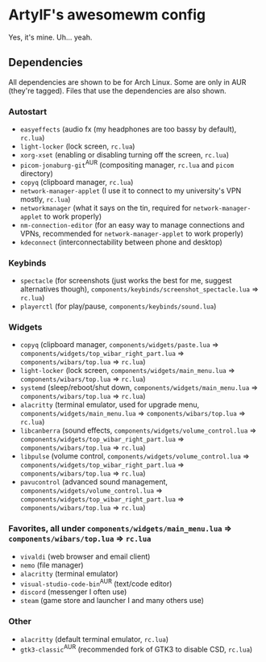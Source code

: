 # ArtyIF's awesomewm config

Yes, it's mine. Uh... yeah.

## Dependencies

All dependencies are shown to be for Arch Linux. Some are only in AUR (they're tagged).
Files that use the dependencies are also shown.

### Autostart
- `easyeffects` (audio fx (my headphones are too bassy by default), `rc.lua`)
- `light-locker` (lock screen, `rc.lua`)
- `xorg-xset` (enabling or disabling turning off the screen, `rc.lua`)
- `picom-jonaburg-git`<sup>AUR</sup> (compositing manager, `rc.lua` and `picom` directory)
- `copyq` (clipboard manager, `rc.lua`)
- `network-manager-applet` (I use it to connect to my university's VPN mostly, `rc.lua`)
- `networkmanager` (what it says on the tin, required for `network-manager-applet` to work properly)
- `nm-connection-editor` (for an easy way to manage connections and VPNs, recommended for `network-manager-applet` to work properly)
- `kdeconnect` (interconnectability between phone and desktop)

### Keybinds
- `spectacle` (for screenshots (just works the best for me, suggest alternatives though), `components/keybinds/screenshot_spectacle.lua` => `rc.lua`)
- `playerctl` (for play/pause, `components/keybinds/sound.lua`)

### Widgets
- `copyq` (clipboard manager, `components/widgets/paste.lua` => `components/widgets/top_wibar_right_part.lua` => `components/wibars/top.lua` => `rc.lua`)
- `light-locker` (lock screen, `components/widgets/main_menu.lua` => `components/wibars/top.lua` => `rc.lua`)
- `systemd` (sleep/reboot/shut down, `components/widgets/main_menu.lua` => `components/wibars/top.lua` => `rc.lua`)
- `alacritty` (terminal emulator, used for upgrade menu, `components/widgets/main_menu.lua` => `components/wibars/top.lua` => `rc.lua`)
- `libcanberra` (sound effects, `components/widgets/volume_control.lua` => `components/widgets/top_wibar_right_part.lua` => `components/wibars/top.lua` => `rc.lua`)
- `libpulse` (volume control, `components/widgets/volume_control.lua` => `components/widgets/top_wibar_right_part.lua` => `components/wibars/top.lua` => `rc.lua`)
- `pavucontrol` (advanced sound management, `components/widgets/volume_control.lua` => `components/widgets/top_wibar_right_part.lua` => `components/wibars/top.lua` => `rc.lua`)

### Favorites, all under `components/widgets/main_menu.lua` => `components/wibars/top.lua` => `rc.lua`
- `vivaldi` (web browser and email client)
- `nemo` (file manager)
- `alacritty` (terminal emulator)
- `visual-studio-code-bin`<sup>AUR</sup> (text/code editor)
- `discord` (messenger I often use)
- `steam` (game store and launcher I and many others use)

### Other
- `alacritty` (default terminal emulator, `rc.lua`)
- `gtk3-classic`<sup>AUR</sup> (recommended fork of GTK3 to disable CSD, `rc.lua`)
